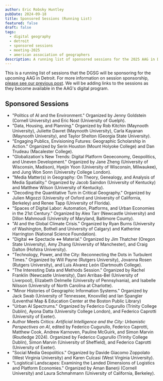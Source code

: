 ```yaml
---
author: Eric Robsky Huntley
pubDate: 2024-09-18
title: Sponsored Sessions (Running List)
featured: false
draft: false
tags:
  - digital geography
  - detroit
  - sponsored sessions
  - meeting-2025
  - american association of geographers
description: A running list of sponsored sessions for the 2025 AAG in Detroit.
---
```


This is a running list of sessions that the DGSG will be sponsoring for the upcoming AAG in Detroit. For more information on session sponsorship, [please see our previous post](https://digitalgeogsg.github.io/posts/2025-see-you-in-detroit/). We will be adding links to the sessions as they become available in the AAG's digital program.

## Sponsored Sessions

+ "Politics of AI and the Environment." Organized by Jenny Goldstein (Cornell University) and Eric Nost (University of Guelph).
+ "Data, Housing, and Planning." Organized by Rob Kitchin (Maynooth University), Juliette Davret (Maynooth University), Carla Kayanan (Maynooth University), and Taylor Shelton (Georgia State University).
+ "Engaging Publics, Envisioning Futures: Geographic Scholarship in Action." Organized by Serin Houston (Mount Holyoke College) and Dan Trudeau (Macalester College).
+ "Globalization's New Trends: Digital Platform Geoeconomy, Geopolitics, and Uneven Development." Organized by Jane Zheng (University of Wisconsin, Madison), Hyejin Yoon (University of Wisconsin, Milwaukee), and Jung Won Sonn (University College London).
+ "Media Matter(s) in Geography: On Theory, Genealogy, and Analysis of Media Spatiality." Organized by Jacob Saindon (University of Kentucky) and Matthew Wilson (University of Kentucky).
+ "Decoding the Quantitative Turn in Critical Geography." Organized by Julien Migozzi (University of Oxford and University of California, Berkeley) and Renee Tapp (University of Florida).
+ "Spaces of Digital Labor: Automation, Platforms, and Urban Economies in the 21st Century." Organized by Alex Tarr (Newcastle University) and Dillon Mahmoudi (University of Maryland, Baltimore County).
+ "AI and the Global Climate Crisis." Organized by Ryan Burns (University of Washington, Bothell and University of Calgary) and Katherine Harrington (National Science Foundation).
+ "Digital ⇔ Spectacle ⇔ Material." Organized by Jim Thatcher (Oregon State University), Amy Zhang (University of Manchester), and Craig Dalton (Hofstra University).
+ "Technology, Power, and the City: Reconnecting the Dots in Turbulent Times." Organized by Will Payne (Rutgers University), Jovanna Rosen (Rutgers University), and Luis Alvarez León (Dartmouth College).
+ "The Interesting Data and Methods Session." Organized by Rachel Franklin (Newcastle University), Dani Arribas-Bel (University of Liverpool), Elizabeth Delmelle (University of Pennsylvania), and Isabelle Nilsson (University of North Carolina at Charlotte).
+ "Minor Histories of Geographic Information Systems." Organized by Jack Swab (University of Tennessee, Knoxville) and Ian Spangler (Leventhal Map & Education Center at the Boston Public Library)
+ "Urban AI Spectrums." Organized by Federico Cugurullo (Trinity College Dublin), Ayona Datta (University College London), and Federico Caprotti (University of Exeter).
+ Author Meets Critics: _Artificial Intelligence and the City: Urbanistic Perspectives on AI_, edited by Federico Cugurullo, Federico Caprotti, Matthew Cook, Andrew Karnoven, Pauline McGuirk, and Simon Marvin (Routledge 2024). Organized by Federico Cugurullo (Trinity College Dublin), Simon Marvin (University of Sheffield), and  Federico Caprotti (University of Exeter).
+ "Social Media Geopolitics." Organized by Davide Giacomo Zoppolato (West Virginia University) and Karen Culcasi (West Virginia University).
+ "Logistical Landscapes: Examining the Landed Dimensions of Logistics and Platform Economies." Organized by Aman Banerji (Cornell University) and Laura Schmahmann (University of California, Berkeley).
